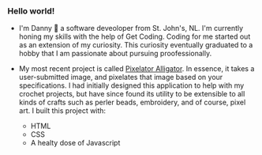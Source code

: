 ### Hello world! 

- I'm Danny 👋 a software deveoloper from St. John's, NL. I'm currently honing my skills with the help of Get Coding. Coding for me started out as an extension of my curiosity. This curiosity eventually graduated to a hobby that I am passionate about pursuing proofessionally.

- My most recent project is called [Pixelator Alligator](https://dannyboi-john.github.io/Pixelator_Alligator/). In essence, it takes a user-submitted image, and pixelates that image based on your specifications. I had initially designed this application to help with my crochet projects, but have since found its utility to be extensible to all kinds of crafts such as perler beads, embroidery, and of course, pixel art. I built this project with:
  - HTML
  - CSS
  - A healty dose of Javascript
